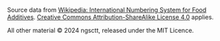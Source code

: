 Source data from [Wikipedia: International Numbering System for Food Additives](https://en.wikipedia.org/wiki/International_Numbering_System_for_Food_Additives). [Creative Commons Attribution-ShareAlike License 4.0](https://en.wikipedia.org/wiki/Wikipedia:Text_of_the_Creative_Commons_Attribution-ShareAlike_4.0_International_License) applies.

All other material © 2024 ngsctt, released under the MIT Licence.
